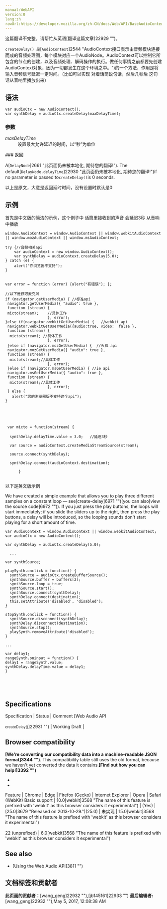```yaml
---
manual:WebAPI
version:0
lang:zh
rawUrl:https://developer.mozilla.org/zh-CN/docs/Web/API/BaseAudioContext/createDelay
---
```




这篇翻译不完整。请帮忙从英语[翻译这篇文章]22929 "")。






`createDelay() 是`[`AudioContext`]2544 "AudioContext接口表示由音频模块连接而成的音频处理图，每个模块对应一个AudioNode。AudioContext可以控制它所包含的节点的创建，以及音频处理、解码操作的执行。做任何事情之前都要先创建AudioContext对象，因为一切都发生在这个环境之中。")的一个方法，作用是将输入音频信号延迟一定时间。（比如可以实现 对着话筒说句话，然后几秒后 这句话从音响里播放出来）







## 语法<a name="语法"></a>

```
var audioCtx = new AudioContext();
var synthDelay = audioCtx.createDelay(maxDelayTime);
```

### 参数<a name="参数"></a>
<dl><dt id=''><em>maxDelayTime</em></dt><dd>设置最大允许延迟的时间，以“秒”为单位</dd></dl>
### 返回<a name="返回"></a>


A[`DelayNode`]2661 "此页面仍未被本地化, 期待您的翻译!"). The default[`DelayNode.delayTime`]22930 "此页面仍未被本地化, 期待您的翻译!")if no parameter is passed to`createDelay()`is 0 seconds.



以上是原文，大意是返回延时时间，没有设置时默认是0






## 示例<a name="示例"></a>


首先是中文版的简洁的示例，这个例子中 话筒里接收到的声音 会延迟3秒 从音响中播放


```
window.AudioContext = window.AudioContext || window.webkitAudioContext || window.mozAudioContext || window.msAudioContext;

try {//音频相关api
    var audioContext = new window.AudioContext(); 
    var synthDelay = audioContext.createDelay(5.0);
} catch (e) { 
    alert("你浏览器不支持");
}
 

var error = function (error) {alert("有错误"); }; 

//以下是获取麦克风
if (navigator.getUserMedia) { //标准api
 navigator.getUserMedia({ "audio": true },
 function (stream) { 
 micto(stream);    //具体工作 
                   }, error); 
}else if(navigator.webkitGetUserMedia) {   //webkit api
 navigator.webkitGetUserMedia({audio:true, video:  false },
 function (stream) {
  micto(stream); //具体工作 
                   }, error); 
 }else if (navigator.mozGetUserMedia) {  //火狐 api
 navigator.mozGetUserMedia({ "audio": true },
 function (stream) {   
  micto(stream);//具体工作 
                   }, error); 
 }else if (navigator.msGetUserMedia) { //ie api
 navigator.msGetUserMedia({ "audio": true },
 function (stream) { 
  micto(stream);//具体工作 
                   }, error); 
 } else { 
   alert("您的浏览器版不支持这个api"); 
}



                     
                         
 var micto = function(stream) {
       
  synthDelay.delayTime.value = 3.0;   //延迟3秒
  
  var source = audioContext.createMediaStreamSource(stream);
 
  source.connect(synthDelay);
 
  synthDelay.connect(audioContext.destination);
 
      } 
 
```






以下是英文版示例



We have created a simple example that allows you to play three different samples on a constant loop — see[create-delay]6971 "")(you can also[view the source code]6972 "")). If you just press the play buttons, the loops will start immediately; if you slide the sliders up to the right, then press the play buttons, a delay will be introduced, so the looping sounds don&#39;t start playing for a short amount of time.


```
var AudioContext = window.AudioContext || window.webkitAudioContext;
var audioCtx = new AudioContext();

var synthDelay = audioCtx.createDelay(5.0);

  ...

var synthSource;

playSynth.onclick = function() {
  synthSource = audioCtx.createBufferSource();
  synthSource.buffer = buffers[2];
  synthSource.loop = true;
  synthSource.start();
  synthSource.connect(synthDelay);
  synthDelay.connect(destination);
  this.setAttribute('disabled', 'disabled');
}

stopSynth.onclick = function() {
  synthSource.disconnect(synthDelay);
  synthDelay.disconnect(destination);
  synthSource.stop();
  playSynth.removeAttribute('disabled');
}

...

var delay1;
rangeSynth.oninput = function() {
delay1 = rangeSynth.value;
synthDelay.delayTime.value = delay1;
} 
 
 
 
 

```

## Specifications<a name="Specifications"></a>
Specification | Status | Comment 
[Web Audio API<br></br><small>createDelay()</small>]22931 "") | Working Draft |  


## Browser compatibility<a name="Browser_compatibility"></a>


**[We&#39;re converting our compatibility data into a machine-readable JSON format]3344 "")**. This compatibility table still uses the old format, because we haven&#39;t yet converted the data it contains.**[Find out how you can help!]3392 "")**


* 
* 
Feature | Chrome | Edge | Firefox (Gecko) | Internet Explorer | Opera | Safari (WebKit) 
Basic support | 10.0[webkit]3568 "The name of this feature is prefixed with 'webkit' as this browser considers it experimental") | (Yes) | [25.0]3679 "Released on 2013-10-29.")(25.0) | 未实现 | 15.0[webkit]3568 "The name of this feature is prefixed with 'webkit' as this browser considers it experimental")<br></br>22 (unprefixed) | 6.0[webkit]3568 "The name of this feature is prefixed with 'webkit' as this browser considers it experimental") 





## See also<a name="See_also"></a>

* [Using the Web Audio API]3811 "")



## 文档标签和贡献者
**此页面的贡献者：**[wang_geng]22932 ""),[jb145161]22933 "")
**最后编辑者:**[wang_geng]22932 ""),<time>May 5, 2017, 12:08:38 AM</time>


